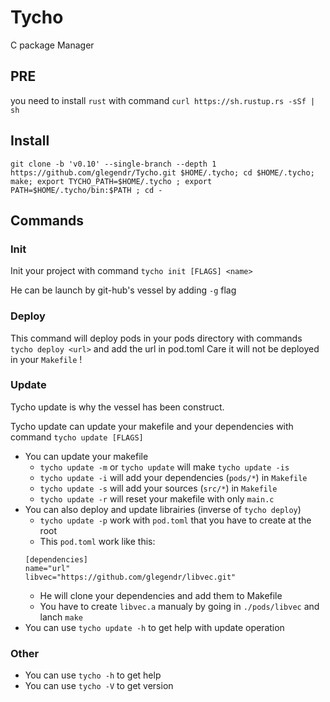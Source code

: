 # Tycho
C package Manager

## PRE

you need to install `rust` with command `curl https://sh.rustup.rs -sSf | sh`

## Install

`git clone -b 'v0.10' --single-branch --depth 1 https://github.com/glegendr/Tycho.git $HOME/.tycho; cd $HOME/.tycho; make; export TYCHO_PATH=$HOME/.tycho ; export PATH=$HOME/.tycho/bin:$PATH ; cd -`

## Commands
### Init
Init your project with command `tycho init [FLAGS] <name>`

He can be launch by git-hub's vessel by adding `-g` flag

### Deploy
This command will deploy pods in your pods directory with commands `tycho deploy <url>` and add the url in pod.toml
Care it will not be deployed in your `Makefile` !

### Update
Tycho update is why the vessel has been construct.

Tycho update can update your makefile and your dependencies with command `tycho update [FLAGS]`

* You can update your makefile
     * `tycho update -m` or `tycho update` will make `tycho update -is`
     * `tycho update -i` will add your dependencies (`pods/*`) in `Makefile`
     * `tycho update -s` will add your sources (`src/*`) in `Makefile`
     * `tycho update -r` will reset your makefile with only `main.c`
* You can also deploy and update librairies (inverse of `tycho deploy`)
     * `tycho update -p` work with `pod.toml` that you have to create at the root
     * This `pod.toml` work like this:
     ```
     [dependencies]
     name="url"
     libvec="https://github.com/glegendr/libvec.git"
     ```
     * He will clone your dependencies and add them to Makefile
     * You have to create `libvec.a` manualy by going in `./pods/libvec` and lanch `make`
* You can use `tycho update -h` to get help with update operation

### Other
* You can use `tycho -h` to get help
* You can use `tycho -V` to get version
